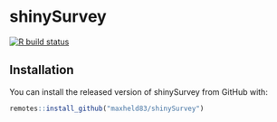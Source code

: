# shinySurvey

<!-- badges: start -->
[![R build status](https://github.com/maxheld83/shinySurvey/workflows/main.yaml/badge.svg)](https://github.com/maxheld83/shinySurvey/actions)
<!-- badges: end -->


## Installation

You can install the released version of shinySurvey from GitHub with:

```r
remotes::install_github("maxheld83/shinySurvey")
```
